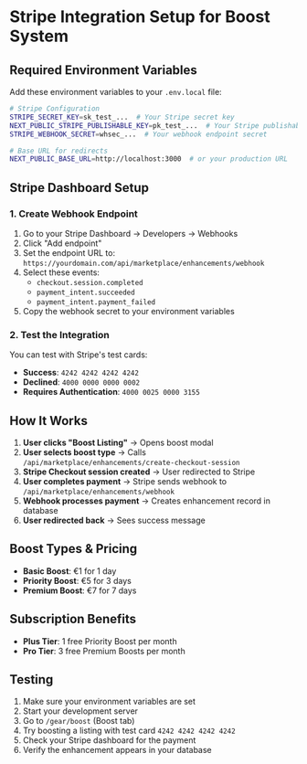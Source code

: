 # Stripe Integration Setup for Boost System

## Required Environment Variables

Add these environment variables to your `.env.local` file:

```bash
# Stripe Configuration
STRIPE_SECRET_KEY=sk_test_...  # Your Stripe secret key
NEXT_PUBLIC_STRIPE_PUBLISHABLE_KEY=pk_test_...  # Your Stripe publishable key
STRIPE_WEBHOOK_SECRET=whsec_...  # Your webhook endpoint secret

# Base URL for redirects
NEXT_PUBLIC_BASE_URL=http://localhost:3000  # or your production URL
```

## Stripe Dashboard Setup

### 1. Create Webhook Endpoint

1. Go to your Stripe Dashboard → Developers → Webhooks
2. Click "Add endpoint"
3. Set the endpoint URL to: `https://yourdomain.com/api/marketplace/enhancements/webhook`
4. Select these events:
   - `checkout.session.completed`
   - `payment_intent.succeeded`
   - `payment_intent.payment_failed`
5. Copy the webhook secret to your environment variables

### 2. Test the Integration

You can test with Stripe's test cards:

- **Success**: `4242 4242 4242 4242`
- **Declined**: `4000 0000 0000 0002`
- **Requires Authentication**: `4000 0025 0000 3155`

## How It Works

1. **User clicks "Boost Listing"** → Opens boost modal
2. **User selects boost type** → Calls `/api/marketplace/enhancements/create-checkout-session`
3. **Stripe Checkout session created** → User redirected to Stripe
4. **User completes payment** → Stripe sends webhook to `/api/marketplace/enhancements/webhook`
5. **Webhook processes payment** → Creates enhancement record in database
6. **User redirected back** → Sees success message

## Boost Types & Pricing

- **Basic Boost**: €1 for 1 day
- **Priority Boost**: €5 for 3 days  
- **Premium Boost**: €7 for 7 days

## Subscription Benefits

- **Plus Tier**: 1 free Priority Boost per month
- **Pro Tier**: 3 free Premium Boosts per month

## Testing

1. Make sure your environment variables are set
2. Start your development server
3. Go to `/gear/boost` (Boost tab)
4. Try boosting a listing with test card `4242 4242 4242 4242`
5. Check your Stripe dashboard for the payment
6. Verify the enhancement appears in your database
